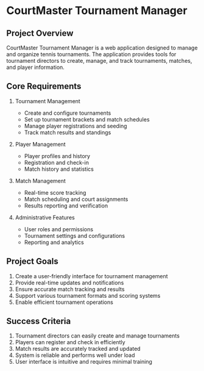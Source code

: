 # CourtMaster Tournament Manager

## Project Overview
CourtMaster Tournament Manager is a web application designed to manage and organize tennis tournaments. The application provides tools for tournament directors to create, manage, and track tournaments, matches, and player information.

## Core Requirements
1. Tournament Management
   - Create and configure tournaments
   - Set up tournament brackets and match schedules
   - Manage player registrations and seeding
   - Track match results and standings

2. Player Management
   - Player profiles and history
   - Registration and check-in
   - Match history and statistics

3. Match Management
   - Real-time score tracking
   - Match scheduling and court assignments
   - Results reporting and verification

4. Administrative Features
   - User roles and permissions
   - Tournament settings and configurations
   - Reporting and analytics

## Project Goals
1. Create a user-friendly interface for tournament management
2. Provide real-time updates and notifications
3. Ensure accurate match tracking and results
4. Support various tournament formats and scoring systems
5. Enable efficient tournament operations

## Success Criteria
1. Tournament directors can easily create and manage tournaments
2. Players can register and check in efficiently
3. Match results are accurately tracked and updated
4. System is reliable and performs well under load
5. User interface is intuitive and requires minimal training 